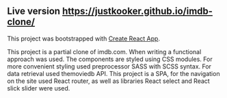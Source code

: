 ## Live version https://justkooker.github.io/imdb-clone/

This project was bootstrapped with [Create React App](https://github.com/facebook/create-react-app).

This project is a partial clone of imdb.com. When writing a functional approach was used. The components are styled using CSS modules. For more convenient styling used preprocessor SASS with SCSS syntax. 
For data retrieval used themoviedb API.
This project is a SPA, for the navigation on the site used React router, as well as libraries React select and React slick slider were used.
